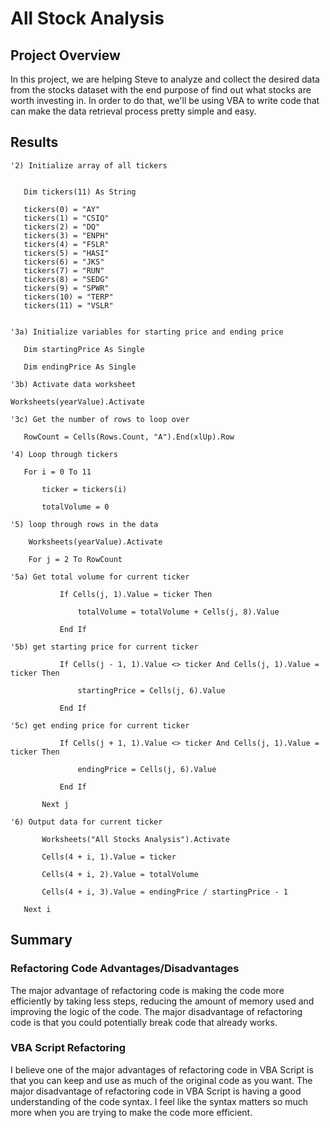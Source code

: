 # All Stock Analysis

## Project Overview

In this project, we are helping Steve to analyze and collect the desired data from the stocks dataset with the end purpose of find out what stocks are worth investing in. 
In order to do that, we'll be using VBA to write code that can make the data retrieval process pretty simple and easy. 

## Results

```
'2) Initialize array of all tickers
   
   
   Dim tickers(11) As String
   
   tickers(0) = "AY"
   tickers(1) = "CSIQ"
   tickers(2) = "DQ"
   tickers(3) = "ENPH"
   tickers(4) = "FSLR"
   tickers(5) = "HASI"
   tickers(6) = "JKS"
   tickers(7) = "RUN"
   tickers(8) = "SEDG"
   tickers(9) = "SPWR"
   tickers(10) = "TERP"
   tickers(11) = "VSLR"
   
   
'3a) Initialize variables for starting price and ending price
   
   Dim startingPrice As Single
   
   Dim endingPrice As Single
   
'3b) Activate data worksheet
   
Worksheets(yearValue).Activate

'3c) Get the number of rows to loop over
   
   RowCount = Cells(Rows.Count, "A").End(xlUp).Row

'4) Loop through tickers
   
   For i = 0 To 11
       
       ticker = tickers(i)
       
       totalVolume = 0
       
'5) loop through rows in the data
       
    Worksheets(yearValue).Activate
       
    For j = 2 To RowCount
           
'5a) Get total volume for current ticker
           
           If Cells(j, 1).Value = ticker Then

               totalVolume = totalVolume + Cells(j, 8).Value

           End If
           
'5b) get starting price for current ticker
           
           If Cells(j - 1, 1).Value <> ticker And Cells(j, 1).Value = ticker Then

               startingPrice = Cells(j, 6).Value

           End If

'5c) get ending price for current ticker
           
           If Cells(j + 1, 1).Value <> ticker And Cells(j, 1).Value = ticker Then

               endingPrice = Cells(j, 6).Value

           End If
       
       Next j
       
'6) Output data for current ticker
       
       Worksheets("All Stocks Analysis").Activate
       
       Cells(4 + i, 1).Value = ticker
       
       Cells(4 + i, 2).Value = totalVolume
       
       Cells(4 + i, 3).Value = endingPrice / startingPrice - 1

   Next i
```

## Summary

### Refactoring Code Advantages/Disadvantages

The major advantage of refactoring code is making the code more efficiently by taking less steps, reducing the amount of memory used and improving the logic of the code. The major disadvantage of refactoring code is that you could potentially break code that already works. 

### VBA Script Refactoring

I believe one of the major advantages of refactoring code in VBA Script is that you can keep and use as much of the original code as you want. The major disadvantage of refactoring code in VBA Script is having a good understanding of the code syntax. I feel like the syntax matters so much more when you are trying to make the code more efficient.
